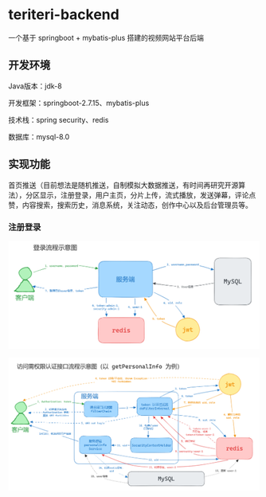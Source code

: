 # teriteri-backend
一个基于 springboot + mybatis-plus 搭建的视频网站平台后端

## 开发环境

Java版本：jdk-8

开发框架：springboot-2.7.15、mybatis-plus

技术栈：spring security、redis

数据库：mysql-8.0

## 实现功能

首页推送（目前想法是随机推送，自制模拟大数据推送，有时间再研究开源算法），分区显示，注册登录，用户主页，分片上传，流式播放，发送弹幕，评论点赞，内容搜索，搜索历史，消息系统，关注动态，创作中心以及后台管理员等。

### 注册登录

![](README.assets/登录流程示意图.png)

![](README.assets/访问需权限认证接口流程示意图.png)